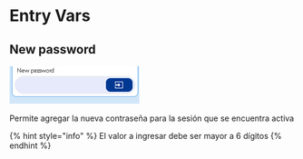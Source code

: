 # Entry Vars

## New password

![](../../../../.gitbook/assets/image%20%28366%29.png)

Permite agregar la nueva contraseña para la sesión que se encuentra activa

{% hint style="info" %}
El valor a ingresar debe ser mayor a 6 dígitos
{% endhint %}

